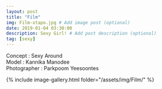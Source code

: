 ```yaml
---
layout: post
title: "Film"
img: Film-xtapo.jpg # Add image post (optional)
date: 2019-01-04 03:30:00
description: Sexy Girl! # Add post description (optional)
tag: [sexy]
---
```

Concept : Sexy Around  
Model : Kannika Manodee  
Photographer : Parkpoom Yeesoontes  


{% include image-gallery.html folder="/assets/img/Film/" %}
